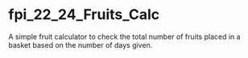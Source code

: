 # fpi_22_24_Fruits_Calc

A simple fruit calculator to check the total number of fruits placed in a basket based on the number of days given.
